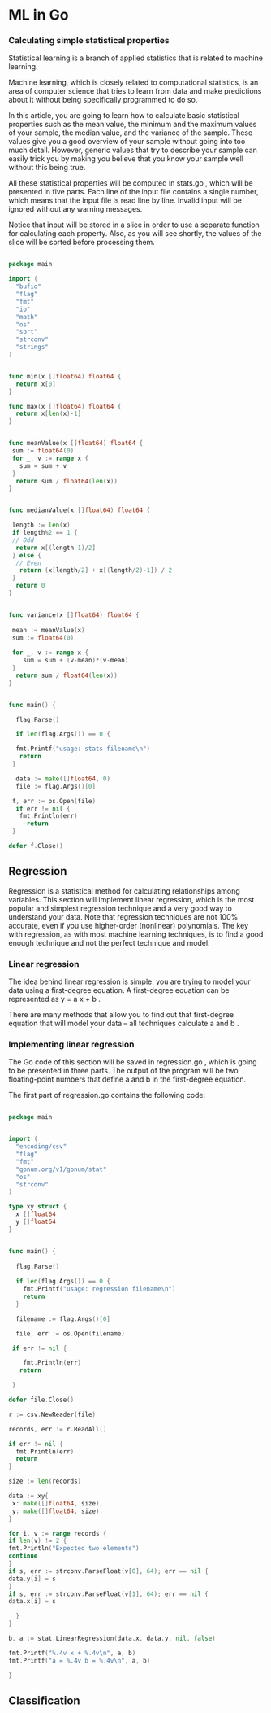 
# ML in Go 

### Calculating simple statistical properties

Statistical learning is a branch of applied statistics that is related to machine learning.

Machine learning, which is closely related to computational statistics, is an area of computer science that tries to learn from data and make predictions about it without being specifically programmed to do so. 


In this article, you are going to learn how to calculate basic statistical properties such as the mean value, the minimum and the maximum values of your sample, the median value, and the variance of the sample. These values give you a good overview of your sample without going into too much detail. However, generic values that try to describe your sample can easily trick you by making you believe that you know your sample well without this being true.

All these statistical properties will be computed in stats.go , which will be presented in five parts. Each line of the input file contains a single number, which means that the input file is read line by line. Invalid input will be ignored without any warning messages.

Notice that input will be stored in a slice in order to use a separate function for calculating each property. Also, as you will see shortly, the values of the slice will be sorted before processing them.


```go 

package main

import (
  "bufio"
  "flag"
  "fmt"
  "io"
  "math"
  "os"
  "sort"
  "strconv"
  "strings"
)


func min(x []float64) float64 {
  return x[0]
}

func max(x []float64) float64 {
  return x[len(x)-1]
}


func meanValue(x []float64) float64 {
 sum := float64(0)
 for _, v := range x {
   sum = sum + v
 }
  return sum / float64(len(x))
}


func medianValue(x []float64) float64 {

 length := len(x)
 if length%2 == 1 {
 // Odd
  return x[(length-1)/2]
 } else {
  // Even
   return (x[length/2] + x[(length/2)-1]) / 2
 }
  return 0
}


func variance(x []float64) float64 {
 
 mean := meanValue(x)
 sum := float64(0)
 
 for _, v := range x {
    sum = sum + (v-mean)*(v-mean)
 }
  return sum / float64(len(x))
}


func main() {

  flag.Parse()

  if len(flag.Args()) == 0 {

  fmt.Printf("usage: stats filename\n")
   return
 }

  data := make([]float64, 0)
  file := flag.Args()[0]

 f, err := os.Open(file)
  if err != nil {
   fmt.Println(err)
     return
 }

defer f.Close()

```


## Regression
Regression is a statistical method for calculating relationships among variables. This section will implement linear regression, which is the most popular and simplest regression technique and a very good way to understand your data. Note that regression techniques are not 100% accurate, even if you use higher-order (nonlinear) polynomials. The key with regression, as with most machine learning techniques, is to find a good enough technique and not the perfect technique and model.


### Linear regression

The idea behind linear regression is simple: you are trying to model your data using a first-degree equation. A first-degree equation can be represented as y = a x + b .

There are many methods that allow you to find out that first-degree equation that will model your data – all techniques calculate a and b .

### Implementing linear regression

The Go code of this section will be saved in regression.go , which is going to be presented in three parts. The output of the program will be two floating-point numbers that define a and b in the first-degree equation.

The first part of regression.go contains the following code:


```go 

package main


import (
  "encoding/csv"
  "flag"
  "fmt"
  "gonum.org/v1/gonum/stat"
  "os"
  "strconv"
)

type xy struct {
  x []float64
  y []float64
}


func main() {
  
  flag.Parse()
  
  if len(flag.Args()) == 0 {
    fmt.Printf("usage: regression filename\n")
    return
  }

  filename := flag.Args()[0]

  file, err := os.Open(filename)

 if err != nil {

    fmt.Println(err)
   return

 }

defer file.Close()

r := csv.NewReader(file)

records, err := r.ReadAll()

if err != nil {
  fmt.Println(err)
  return
}

size := len(records)

data := xy{
 x: make([]float64, size),
 y: make([]float64, size),
}

for i, v := range records {
if len(v) != 2 {
fmt.Println("Expected two elements")
continue
}
if s, err := strconv.ParseFloat(v[0], 64); err == nil {
data.y[i] = s
}
if s, err := strconv.ParseFloat(v[1], 64); err == nil {
data.x[i] = s

  }
}

b, a := stat.LinearRegression(data.x, data.y, nil, false)

fmt.Printf("%.4v x + %.4v\n", a, b)
fmt.Printf("a = %.4v b = %.4v\n", a, b)

}

```

## Classification

